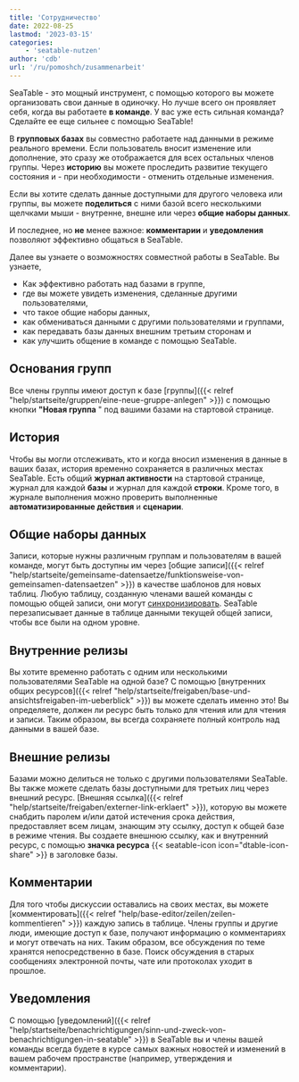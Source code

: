 ```yaml
---
title: 'Сотрудничество'
date: 2022-08-25
lastmod: '2023-03-15'
categories:
    - 'seatable-nutzen'
author: 'cdb'
url: '/ru/pomoshch/zusammenarbeit'
---
```


SeaTable - это мощный инструмент, с помощью которого вы можете организовать свои данные в одиночку. Но лучше всего он проявляет себя, когда вы работаете **в команде**. У вас уже есть сильная команда? Сделайте ее еще сильнее с помощью SeaTable!

В **групповых базах** вы совместно работаете над данными в режиме реального времени. Если пользователь вносит изменение или дополнение, это сразу же отображается для всех остальных членов группы. Через **историю** вы можете проследить развитие текущего состояния и - при необходимости - отменить отдельные изменения.

Если вы хотите сделать данные доступными для другого человека или группы, вы можете **поделиться** с ними базой всего несколькими щелчками мыши - внутренне, внешне или через **общие наборы данных**.

И последнее, но **не** менее важное: **комментарии** и **уведомления** позволяют эффективно общаться в SeaTable.

Далее вы узнаете о возможностях совместной работы в SeaTable. Вы узнаете,

- Как эффективно работать над базами в группе,
- где вы можете увидеть изменения, сделанные другими пользователями,
- что такое общие наборы данных,
- как обмениваться данными с другими пользователями и группами,
- как передавать базы данных внешним третьим сторонам и
- как улучшить общение в команде с помощью SeaTable.

## Основания групп

Все члены группы имеют доступ к базе [группы]({{< relref "help/startseite/gruppen/eine-neue-gruppe-anlegen" >}}) с помощью кнопки **"Новая группа** " под вашими базами на стартовой странице.

## История

Чтобы вы могли отслеживать, кто и когда вносил изменения в данные в ваших базах, история временно сохраняется в различных местах SeaTable. Есть общий **журнал активности** на стартовой странице, журнал для каждой **базы** и журнал для каждой **строки**. Кроме того, в журнале выполнения можно проверить выполненные **автоматизированные действия** и **сценарии**.

## Общие наборы данных

Записи, которые нужны различным группам и пользователям в вашей команде, могут быть доступны им через [общие записи]({{< relref "help/startseite/gemeinsame-datensaetze/funktionsweise-von-gemeinsamen-datensaetzen" >}}) в качестве шаблонов для новых таблиц. Любую таблицу, созданную членами вашей команды с помощью общей записи, они могут [синхронизировать](https://seatable.io/ru/docs/gemeinsame-datensaetze/synchronisation-eines-gemeinsamen-datensatzes/). SeaTable перезаписывает данные в таблице данными текущей общей записи, чтобы все были на одном уровне.

## Внутренние релизы

Вы хотите временно работать с одним или несколькими пользователями SeaTable на одной базе? С помощью [внутренних общих ресурсов]({{< relref "help/startseite/freigaben/base-und-ansichtsfreigaben-im-ueberblick" >}}) вы можете сделать именно это! Вы определяете, должен ли ресурс быть только для чтения или для чтения и записи. Таким образом, вы всегда сохраняете полный контроль над данными в вашей базе.

## Внешние релизы

Базами можно делиться не только с другими пользователями SeaTable. Вы также можете сделать базы доступными для третьих лиц через внешний ресурс. [Внешняя ссылка]({{< relref "help/startseite/freigaben/externer-link-erklaert" >}}), которую вы можете снабдить паролем и/или датой истечения срока действия, предоставляет всем лицам, знающим эту ссылку, доступ к общей базе в режиме чтения. Вы создаете внешнюю ссылку, как и внутренний ресурс, с помощью **значка ресурса** {{< seatable-icon icon="dtable-icon-share" >}} в заголовке базы.

## Комментарии

Для того чтобы дискуссии оставались на своих местах, вы можете [комментировать]({{< relref "help/base-editor/zeilen/zeilen-kommentieren" >}}) каждую запись в таблице. Члены группы и другие люди, имеющие доступ к базе, получают информацию о комментариях и могут отвечать на них. Таким образом, все обсуждения по теме хранятся непосредственно в базе. Поиск обсуждения в старых сообщениях электронной почты, чате или протоколах уходит в прошлое.

## Уведомления

С помощью [уведомлений]({{< relref "help/startseite/benachrichtigungen/sinn-und-zweck-von-benachrichtigungen-in-seatable" >}}) в SeaTable вы и члены вашей команды всегда будете в курсе самых важных новостей и изменений в вашем рабочем пространстве (например, утверждения и комментарии).
